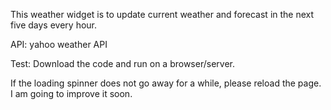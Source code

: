 This weather widget is to update current weather and forecast in the next five days every hour.

API: yahoo weather API

Test:
Download the code and run on a browser/server.

If the loading spinner does not go away for a  while, please reload the page. I am going to improve it soon.
